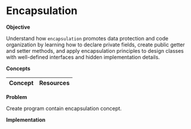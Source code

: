 # Encapsulation


**Objective**

Understand how `encapsulation` promotes data protection and code organization by learning how to declare private fields, create public getter and setter methods, and apply encapsulation principles to design classes with well-defined interfaces and hidden implementation details.

**Concepts**

| Concept   |      Resources      |
|----------|:-------------:|


**Problem**

Create program contain encapsulation concept.

**Implementation**



```Java


```
